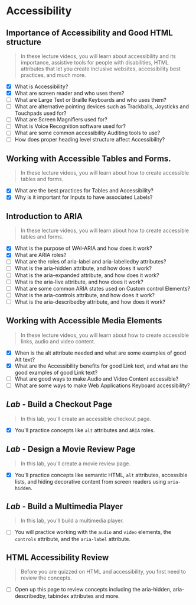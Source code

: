 # Accessibility

## Importance of Accessibility and Good HTML structure

> In these lecture videos, you will learn about accessibility and its importance, assistive tools for people with disabilities, HTML attributes that let you create inclusive websites, accessibility best practices, and much more.

- [x] What is Accessibility?
- [x] What are screen reader and who uses them?
- [ ] What are Large Text or Braille Keyboards and who uses them?
- [ ] What are alternative pointing devices such as Trackballs, Joysticks and Touchpads used for?
- [ ] What are Screen Magnifiers used for?
- [ ] What is Voice Recognition software used for?
- [ ] What are some common accessibility Auditing tools to use?
- [ ] How does proper heading level structure affect Accessibility?

## Working with Accessible Tables and Forms.

> In these lecture videos, you will learn about how to create accessible tables and forms.

- [x] What are the best practices for Tables and Accessibility?
- [x] Why is it important for Inputs to have associated Labels?

## Introduction to ARIA

> In these lecture videos, you will learn about how to create accessible tables and forms.

- [x] What is the purpose of WAI-ARIA and how does it work?
- [x] What are ARIA roles?
- [ ] What are the roles of aria-label and aria-labelledby attributes?
- [ ] What is the aria-hidden attribute, and how does it work?
- [ ] What is the aria-expanded attribute, and how does it work?
- [ ] What is the aria-live attribute, and how does it work?
- [ ] What are some common ARIA states used on Custom control Elements?
- [ ] What is the aria-controls attribute, and how does it work?
- [ ] What is the aria-describedby attribute, and how does it work?

## Working with Accessible Media Elements

> In these lecture videos, you will learn about how to create accessible links, audio and video content.

- [x] When is the alt attribute needed and what are some examples of good Alt text?
- [x] What are the Accessibility benefits for good Link text, and what are the good examples of good Link text?
- [ ] What are good ways to make Audio and Video Content accessible?
- [ ] What are some ways to make Web Applications Keyboard accessibility? 

## *Lab -* Build a Checkout Page  

> In this lab, you'll create an accessible checkout page.

- [x] You'll practice concepts like `alt` attributes and `ARIA` roles.

## *Lab -* Design a Movie Review Page

> In this lab, you'll create a movie review page.

- [x] You'll practice concepts like semantic HTML, `alt` attributes, accessible lists, and hiding decorative content from screen readers using `aria-hidden`.

## *Lab -* Build a Multimedia Player

> In this lab, you'll build a multimedia player.

- [ ] You will practice working with the `audio` and `video` elements, the `controls` attribute, and the `aria-label` attribute.

## HTML Accessibility Review

> Before you are quizzed on HTML and accessibility, you first need to review the concepts.

- [ ] Open up this page to review concepts including the aria-hidden, aria-describedby, tabindex attributes and more.